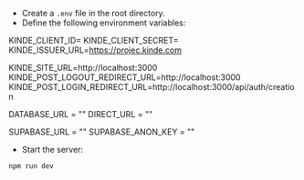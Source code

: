 
- Create a `.env` file in the root directory.
- Define the following environment variables:


KINDE_CLIENT_ID=
KINDE_CLIENT_SECRET=
KINDE_ISSUER_URL=https://projec.kinde.com

KINDE_SITE_URL=http://localhost:3000
KINDE_POST_LOGOUT_REDIRECT_URL=http://localhost:3000
KINDE_POST_LOGIN_REDIRECT_URL=http://localhost:3000/api/auth/creation

DATABASE_URL = ""
DIRECT_URL = ""


SUPABASE_URL = ""
SUPABASE_ANON_KEY = ""




- Start the server:

 `npm run dev`
  
